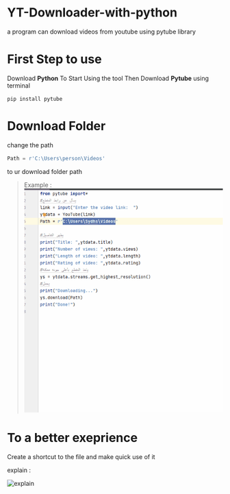 # YT-Downloader-with-python
a program can download videos from youtube using pytube library



# First Step to use
Download **Python** To Start Using the tool 
Then Download **Pytube** using terminal
```shell
pip install pytube
```
# Download Folder
change the path
```py
Path = r'C:\Users\person\Videos'
```
to ur download folder path 

> Example :
![Example](/Example.gif)



# To a better exeprience 


Create a shortcut to the file and make quick use of it

explain :

![explain](/Explain.gif)




